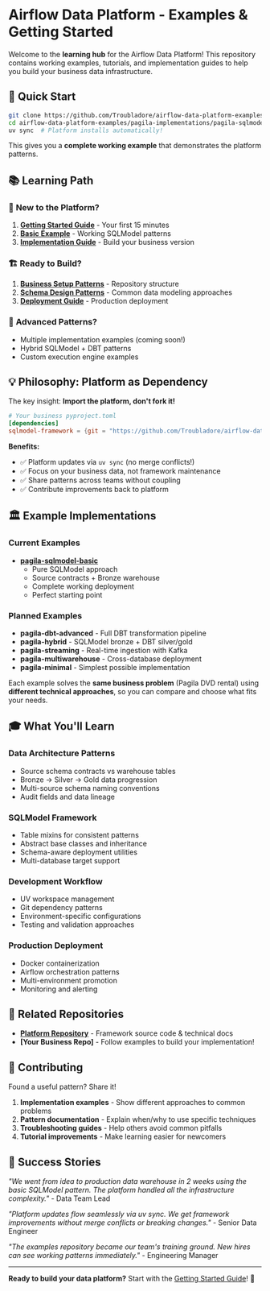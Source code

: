 # Airflow Data Platform - Examples & Getting Started

Welcome to the **learning hub** for the Airflow Data Platform! This repository contains working examples, tutorials, and implementation guides to help you build your business data infrastructure.

## 🚀 Quick Start

```bash
git clone https://github.com/Troubladore/airflow-data-platform-examples.git
cd airflow-data-platform-examples/pagila-implementations/pagila-sqlmodel-basic
uv sync  # Platform installs automatically!
```

This gives you a **complete working example** that demonstrates the platform patterns.

## 📚 Learning Path

### 👋 **New to the Platform?**
1. **[Getting Started Guide](./docs/GETTING-STARTED.md)** - Your first 15 minutes
2. **[Basic Example](./pagila-implementations/pagila-sqlmodel-basic/)** - Working SQLModel patterns
3. **[Implementation Guide](./docs/IMPLEMENTATION-GUIDE.md)** - Build your business version

### 🏗️ **Ready to Build?**
1. **[Business Setup Patterns](./docs/BUSINESS-SETUP-PATTERNS.md)** - Repository structure
2. **[Schema Design Patterns](./docs/PATTERNS.md)** - Common data modeling approaches
3. **[Deployment Guide](./docs/DEPLOYMENT-GUIDE.md)** - Production deployment

### 🎯 **Advanced Patterns?**
- Multiple implementation examples (coming soon!)
- Hybrid SQLModel + DBT patterns
- Custom execution engine examples

## 💡 Philosophy: Platform as Dependency

The key insight: **Import the platform, don't fork it!**

```toml
# Your business pyproject.toml
[dependencies]
sqlmodel-framework = {git = "https://github.com/Troubladore/airflow-data-platform.git", branch = "main", subdirectory = "data-platform/sqlmodel-workspace/sqlmodel-framework"}
```

**Benefits:**
- ✅ Platform updates via `uv sync` (no merge conflicts!)
- ✅ Focus on your business data, not framework maintenance
- ✅ Share patterns across teams without coupling
- ✅ Contribute improvements back to platform

## 🏛️ **Example Implementations**

### **Current Examples**
- **[pagila-sqlmodel-basic](./pagila-implementations/pagila-sqlmodel-basic/)**
  - Pure SQLModel approach
  - Source contracts + Bronze warehouse
  - Complete working deployment
  - Perfect starting point

### **Planned Examples**
- **pagila-dbt-advanced** - Full DBT transformation pipeline
- **pagila-hybrid** - SQLModel bronze + DBT silver/gold
- **pagila-streaming** - Real-time ingestion with Kafka
- **pagila-multiwarehouse** - Cross-database deployment
- **pagila-minimal** - Simplest possible implementation

Each example solves the **same business problem** (Pagila DVD rental) using **different technical approaches**, so you can compare and choose what fits your needs.

## 🎓 **What You'll Learn**

### **Data Architecture Patterns**
- Source schema contracts vs warehouse tables
- Bronze → Silver → Gold data progression
- Multi-source schema naming conventions
- Audit fields and data lineage

### **SQLModel Framework**
- Table mixins for consistent patterns
- Abstract base classes and inheritance
- Schema-aware deployment utilities
- Multi-database target support

### **Development Workflow**
- UV workspace management
- Git dependency patterns
- Environment-specific configurations
- Testing and validation approaches

### **Production Deployment**
- Docker containerization
- Airflow orchestration patterns
- Multi-environment promotion
- Monitoring and alerting

## 🔗 **Related Repositories**

- **[Platform Repository](https://github.com/Troubladore/airflow-data-platform)** - Framework source code & technical docs
- **[Your Business Repo]** - Follow examples to build your implementation!

## 🤝 **Contributing**

Found a useful pattern? Share it!

1. **Implementation examples** - Show different approaches to common problems
2. **Pattern documentation** - Explain when/why to use specific techniques
3. **Troubleshooting guides** - Help others avoid common pitfalls
4. **Tutorial improvements** - Make learning easier for newcomers

## 💪 **Success Stories**

*"We went from idea to production data warehouse in 2 weeks using the basic SQLModel pattern. The platform handled all the infrastructure complexity."* - Data Team Lead

*"Platform updates flow seamlessly via uv sync. We get framework improvements without merge conflicts or breaking changes."* - Senior Data Engineer

*"The examples repository became our team's training ground. New hires can see working patterns immediately."* - Engineering Manager

---

**Ready to build your data platform?** Start with the [Getting Started Guide](./docs/GETTING-STARTED.md)! 🚀